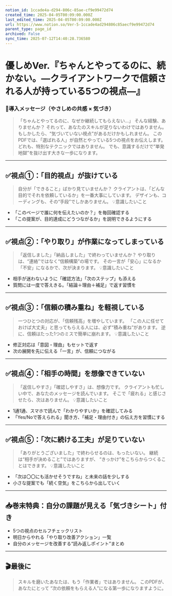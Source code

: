 ```yaml
---
notion_id: 1ccade4a-d294-806c-85ae-cf9e99472d74
created_time: 2025-04-05T00:09:00.000Z
last_edited_time: 2025-04-05T00:09:00.000Z
url: https://www.notion.so/Ver-5-1ccade4ad294806c85aecf9e99472d74
parent_type: page_id
archived: False
sync_time: 2025-07-12T14:40:28.736580
---
```


#  優しめVer.『ちゃんとやってるのに、続かない。—クライアントワークで信頼される人が持っている5つの視点—』

### 💬導入メッセージ（やさしめの共感 × 気づき）
> 「ちゃんとやってるのに、なぜか継続してもらえない…」
そんな経験、ありませんか？
それって、あなたのスキルが足りないわけではありません。
もしかしたら、“気づいていない視点”があるだけかもしれません。
このPDFでは、「選ばれる人」が自然とやっている5つの視点をお伝えします。
どれも、特別なテクニックではありません。
でも、意識するだけで“単発地獄”を抜け出す大きな一歩になります。
---
## ✅視点①：「目的視点」が抜けている
> 自分が「できること」ばかり見ていませんか？
クライアントは、「どんな目的でそれを依頼しているか」を一番大事にしています。
デザインも、コーディングも、その“手段”でしかありません。
💡意識したいこと
- 「このページで誰に何を伝えたいのか？」を毎回確認する
- 「この提案が、目的達成にどうつながるか」を説明できるようにする
---
## ✅視点②：「やり取り」が作業になってしまっている
> 「返信しました」「納品しました」で終わっていませんか？
やり取りは、“連絡”ではなく“信頼構築”の場です。
その一言が「安心」になるか「不安」になるかで、次が決まります。
💡意識したいこと
- 相手が迷わないように「確認方法」「次のステップ」も添える
- 質問には一度で答えきる。「結論＋理由＋補足」で返す習慣を
---
## ✅視点③：「信頼の積み重ね」を軽視している
> 一つひとつの対応が、「信頼残高」を増やしています。
「この人に任せておけば大丈夫」と思ってもらえる人には、必ず“積み重ね”があります。
逆に、信頼はたった1つのミスで簡単に崩れます。
💡意識したいこと
- 修正対応は「意図・理由」もセットで返す
- 次の展開を先に伝える「一言」が、信頼につながる
---
## ✅視点④：「相手の時間」を想像できていない
> 「返信しやすさ」「確認しやすさ」は、想像力です。
クライアントも忙しい中で、あなたのメッセージを読んでいます。
そこで「疲れる」と感じさせたら、次はありません。
💡意識したいこと
- 1通1通、スマホで読んで「わかりやすいか」を確認してみる
- 「Yes/Noで答えられる」聞き方、「補足・理由付き」の伝え方を習慣にする
---
## ✅視点⑤：「次に続ける工夫」が足りていない
> 「ありがとうございました」で終わらせるのは、もったいない。
継続は“相手が決めること”ではありますが、
“きっかけ”をこちらからつくることはできます。
💡意識したいこと
- 「次は〇〇にも活かせそうですね」と未来の話を少しする
- 小さな提案でも「続く空気」をこちらから出していく
---
## 📥巻末特典：自分の課題が見える「気づきシート」付き
- 5つの視点のセルフチェックリスト
- 明日からやれる「やり取り改善アクション」一覧
- 自分のメッセージを改善する“読み返しポイント”まとめ
---
## 🎬最後に
> スキルを磨いたあなたは、もう「作業者」ではありません。
このPDFが、あなたにとって
“次の依頼をもらえる人”になる第一歩になりますように。